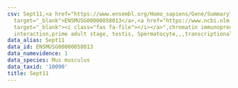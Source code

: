 ```yaml
---
csv: Sept11,<a href="https://www.ensembl.org/Homo_sapiens/Gene/Summary?db=core;g=ENSMUSG00000058013"
  target="_blank">ENSMUSG00000058013</a>,<a href="https://www.ncbi.nlm.nih.gov/pubmed/25450459"
  target="_blank"><i class="fas fa-file"></i></a>",chromatin immunoprecipitation assay,direct
  interaction,prime adult stage, testis, Spermatocyte,,,transcriptional regulation,
data_alias: Sept11
data_id: ENSMUSG00000058013
data_numevidence: 1
data_species: Mus musculus
data_taxid: '10090'
title: Sept11
---
```

